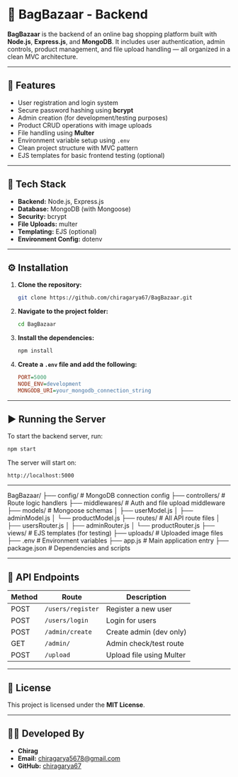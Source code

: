 # 👜 BagBazaar - Backend

**BagBazaar** is the backend of an online bag shopping platform built with **Node.js**, **Express.js**, and **MongoDB**. It includes user authentication, admin controls, product management, and file upload handling — all organized in a clean MVC architecture.

---

## 🚀 Features

- User registration and login system
- Secure password hashing using **bcrypt**
- Admin creation (for development/testing purposes)
- Product CRUD operations with image uploads
- File handling using **Multer**
- Environment variable setup using `.env`
- Clean project structure with MVC pattern
- EJS templates for basic frontend testing (optional)

---

## 🧰 Tech Stack

- **Backend:** Node.js, Express.js  
- **Database:** MongoDB (with Mongoose)  
- **Security:** bcrypt  
- **File Uploads:** multer  
- **Templating:** EJS (optional)  
- **Environment Config:** dotenv

---

## ⚙️ Installation

1. **Clone the repository:**

   ```bash
   git clone https://github.com/chiragarya67/BagBazaar.git
   ```

2. **Navigate to the project folder:**

   ```bash
   cd BagBazaar
   ```

3. **Install the dependencies:**

   ```bash
   npm install
   ```

4. **Create a `.env` file and add the following:**

   ```ini
   PORT=5000
   NODE_ENV=development
   MONGODB_URI=your_mongodb_connection_string
   ```

---

## ▶️ Running the Server

To start the backend server, run:

```bash
npm start
```

The server will start on:

```
http://localhost:5000
```

---
BagBazaar/
├── config/              # MongoDB connection config
├── controllers/         # Route logic handlers
├── middlewares/         # Auth and file upload middleware
├── models/              # Mongoose schemas
│   ├── userModel.js
│   ├── adminModel.js
│   └── productModel.js
├── routes/              # All API route files
│   ├── usersRouter.js
│   ├── adminRouter.js
│   └── productRouter.js
├── views/               # EJS templates (for testing)
├── uploads/             # Uploaded image files
├── .env                 # Environment variables
├── app.js               # Main application entry
├── package.json         # Dependencies and scripts

---

## 📡 API Endpoints

| Method | Route               | Description                   |
|--------|---------------------|-------------------------------|
| POST   | `/users/register`   | Register a new user           |
| POST   | `/users/login`      | Login for users               |
| POST   | `/admin/create`     | Create admin (dev only)       |
| GET    | `/admin/`           | Admin check/test route        |
| POST   | `/upload`           | Upload file using Multer      |

---

## 🪪 License

This project is licensed under the **MIT License**.

---

## 🙋‍♂️ Developed By

- **Chirag**  
- **Email:** chiragarya5678@gmail.com  
- **GitHub:** [chiragarya67](https://github.com/chiragarya67)
